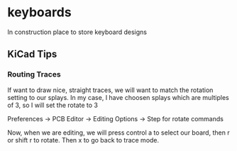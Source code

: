 # keyboards
In construction place to store keyboard designs
 
## KiCad Tips
### Routing Traces
If want to draw nice, straight traces, we will want to match the rotation setting to our splays. In my case, I have choosen splays which are multiples of 3, so I will set the rotate to 3

Preferences -> PCB Editor -> Editing Options -> Step for rotate commands

Now, when we are editing, we will press control a to select our board, then r or shift r to rotate. Then x to go back to trace mode.

